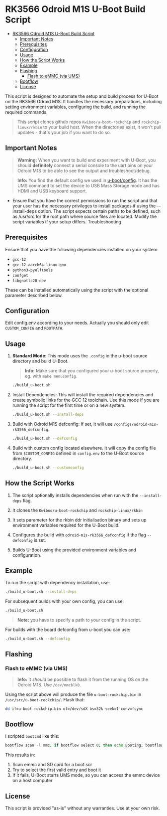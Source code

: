 # RK3566 Odroid M1S U-Boot Build Script

<!-- TOC -->
* [RK3566 Odroid M1S U-Boot Build Script](#rk3566-odroid-m1s-u-boot-build-script)
  * [Important Notes](#important-notes)
  * [Prerequisites](#prerequisites)
  * [Configuration](#configuration)
  * [Usage](#usage)
  * [How the Script Works](#how-the-script-works)
  * [Example](#example)
  * [Flashing](#flashing)
    * [Flash to eMMC (via UMS)](#flash-to-emmc-via-ums)
  * [Bootflow](#bootflow)
  * [License](#license)
<!-- TOC -->

This script is designed to automate the setup and build process for U-Boot on the
RK3566 Odroid M1S. It handles the necessary preparations, including setting
environment variables, configuring the build, and running the required commands.

> This script clones github repos `Kwiboo/u-boot-rockchip` and `rockchip-linux/rkbin`
to your build host. When the directories exist, it won't pull updates - that's your job
if you want to do so.

## Important Notes

> **Warning:** When you want to build end experiment with U-Boot, you should 
**definitely** connect a serial console to the uart pins on your Odroid M1S to be able
to see the output and troubleshoot/debug.

> **Info:** You find the default config we used in [u-boot/config](../../../u-boot/config).
It has the UMS command to set the device to USB Mass Storage mode and has HDMI and 
USB keyboard support.

- Ensure that you have the correct permissions to run the script and that your user
  has the necessary privileges to install packages if using the --install-deps option.
  The script expects certain paths to be defined, such as /usr/src for the root path
  where source files are located. Modify the script variables if your setup differs.
  Troubleshooting

## Prerequisites

Ensure that you have the following dependencies installed on your system:

- `gcc-12`
- `gcc-12-aarch64-linux-gnu`
- `python3-pyelftools`
- `confget`
- `libgnutls28-dev`

These can be installed automatically using the script with the optional parameter
described below.

## Configuration

Edit config.env according to your needs. Actually you should only edit `CUSTOM_CONFIG`
and `ROOTPATH`.

## Usage

1. **Standard Mode**: This mode uses the `.config` in the u-boot source directory and
   build U-Boot.

   > **Info:** Make sure that you configured your u-boot source properly, eg. with
   `make menuconfig`.

   ```bash
   ./build_u-boot.sh
   ```

2. Install Dependencies: This will install the required dependencies and
   create symbolic links for the GCC 12 toolchain. Use this mode if you are running
   the script for the first time or on a new system.

   ```bash
   ./build_u-boot.sh --install-deps
   ```

3. Build with Odroid M1S defconfig: If set, it will use
   `/configs/odroid-m1s-rk3566_defconfig`.

   ```bash
   ./build_u-boot.sh --defconfig
   ```

4. Build with custom config located elsewhere. It will copy the config file from
   `$CUSTOM_CONFIG` defined in `config.env` to the U-Boot source directory.

   ```bash
   ./build_u-boot.sh --customconfig
   ```

## How the Script Works

1. The script optionally installs dependencies when run with the `--install-deps`
   flag.

2. It clones the `Kwiboo/u-boot-rockchip` and `rockchip-linux/rkbin`

3. It sets parameter for the rkbin ddr initialisation binary and sets up environment
   variables required for the U-Boot build.

4. Configures the build with `odroid-m1s-rk3566_defconfig` if the flag `--defconfig`
   is set.

5. Builds U-Boot using the provided environment variables and configuration.

## Example

To run the script with dependency installation, use:

```bash
./build_u-boot.sh --install-deps
```

For subsequent builds with your own config, you can use:

```bash
./build_u-boot.sh
```

> **Note:** you have to specify a path to _your_ config in the script.

For builds with the board defconfig from u-boot you can use:

```bash
./build_u-boot.sh --defconfig
```

## Flashing

### Flash to eMMC (via UMS)

> **Info:** It _should_ be possible to flash it from the running OS on the Odroid M1S.
> Use `/dev/mmcblk0`.

Using the script above will produce the file `u-boot-rockchip.bin` in
`/usr/src/u-boot-rockchip/`. Flash that:

```bash
dd if=u-boot-rockchip.bin of=/dev/sdX bs=32k seek=1 conv=fsync
```

## Bootflow

I scripted `bootcmd` like this:

```bash
bootflow scan -l mmc; if bootflow select 0; then echo Booting; bootflow boot; else echo entering UMS mode; ums mmc 0; fi
```

This results in:

1. Scan emmc and SD card for a boot.scr
2. Try to select the first valid entry and boot it
3. If it fails, U-Boot starts UMS mode, so you can access the emmc device on a host
   computer

## License

This script is provided "as-is" without any warranties. Use at your own risk.
